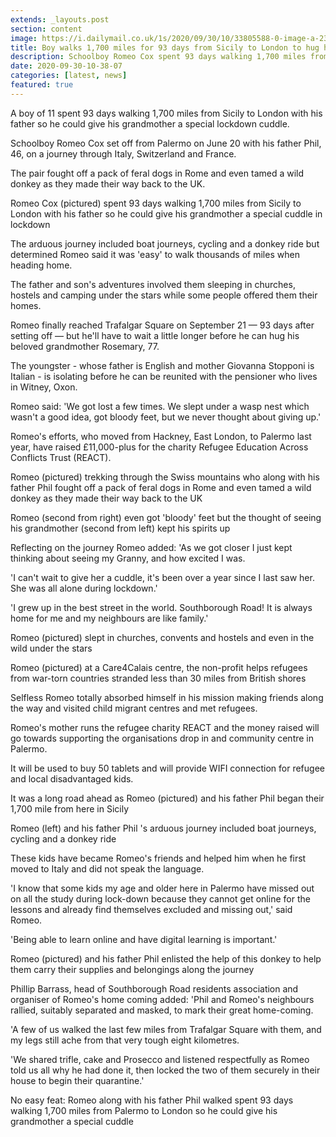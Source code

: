 ```yaml
---
extends: _layouts.post
section: content
image: https://i.dailymail.co.uk/1s/2020/09/30/10/33805588-0-image-a-23_1601458001771.jpg 
title: Boy walks 1,700 miles for 93 days from Sicily to London to hug his gran 
description: Schoolboy Romeo Cox spent 93 days walking 1,700 miles from Palermo in Sicily to London with his father Phil so he could give his grandmother Rosemary a special cuddle. 
date: 2020-09-30-10-38-07 
categories: [latest, news] 
featured: true 
--- 
```

A boy of 11 spent 93 days walking 1,700 miles from Sicily to London with his father so he could give his grandmother a special lockdown cuddle.   

Schoolboy Romeo Cox set off from Palermo on June 20 with his father Phil, 46, on a journey through Italy, Switzerland and France.

The pair fought off a pack of feral dogs in Rome and even tamed a wild donkey as they made their way back to the UK.

Romeo Cox (pictured) spent 93 days walking 1,700 miles from Sicily to London with his father so he could give his grandmother a special cuddle in lockdown

The arduous journey included boat journeys, cycling and a donkey ride but determined Romeo said it was 'easy' to walk thousands of miles when heading home.    

The father and son's adventures involved them sleeping in churches, hostels and camping under the stars while some people offered them their homes.

Romeo finally reached Trafalgar Square on September 21 — 93 days after setting off — but he'll have to wait a little longer before he can hug his beloved grandmother Rosemary, 77.

The youngster - whose father is English and mother Giovanna Stopponi is Italian - is isolating before he can be reunited with the pensioner who lives in Witney, Oxon.

Romeo said: 'We got lost a few times. We slept under a wasp nest which wasn't a good idea, got bloody feet, but we never thought about giving up.'  

Romeo's efforts, who moved from Hackney, East London, to Palermo last year, have raised £11,000-plus for the charity Refugee Education Across Conflicts Trust (REACT). 

Romeo (pictured) trekking through the Swiss mountains who along with his father Phil fought off a pack of feral dogs in Rome and even tamed a wild donkey as they made their way back to the UK

Romeo (second from right) even got 'bloody' feet but the thought of seeing his grandmother (second from left) kept his spirits up

Reflecting on the journey Romeo added: 'As we got closer I just kept thinking about seeing my Granny, and how excited I was.

'I can't wait to give her a cuddle, it's been over a year since I last saw her. She was all alone during lockdown.'

'I grew up in the best street in the world. Southborough Road! It is always home for me and my neighbours are like family.'   

Romeo (pictured) slept in churches, convents and hostels and even in the wild under the stars

Romeo (pictured) at a Care4Calais centre, the non-profit helps refugees from war-torn countries stranded less than 30 miles from British shores

Selfless Romeo totally absorbed himself in his mission making friends along the way and visited child migrant centres and met refugees. 

Romeo's mother runs the refugee charity REACT and the money raised will go towards supporting the organisations drop in and community centre in Palermo.

It will be used to buy 50 tablets and will provide WIFI connection for refugee and local disadvantaged kids. 

It was a long road ahead as Romeo (pictured) and his father Phil began their 1,700 mile from here in Sicily

Romeo (left) and his father Phil 's arduous journey included boat journeys, cycling and a donkey ride

These kids have became Romeo's friends and helped him when he first moved to Italy and did not speak the language.

'I know that some kids my age and older here in Palermo have missed out on all the study during lock-down because they cannot get online for the lessons and already find themselves excluded and missing out,' said Romeo.

'Being able to learn online and have digital learning is important.'

 Romeo (pictured) and his father Phil enlisted the help of this donkey to help them carry their supplies and belongings along the journey

Phillip Barrass, head of Southborough Road residents association and organiser of Romeo's home coming added: 'Phil and Romeo's neighbours rallied, suitably separated and masked, to mark their great home-coming. 

'A few of us walked the last few miles from Trafalgar Square with them, and my legs still ache from that very tough eight kilometres.   

'We shared trifle, cake and Prosecco and listened respectfully as Romeo told us all why he had done it, then locked the two of them securely in their house to begin their quarantine.' 

No easy feat: Romeo along with his father Phil walked spent 93 days walking 1,700 miles from Palermo to London so he could give his grandmother a special cuddle

